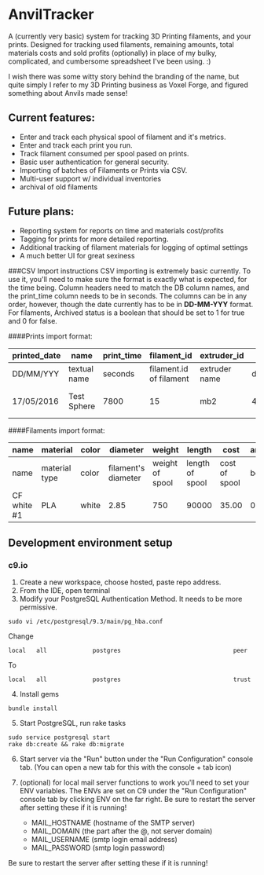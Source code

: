 # AnvilTracker

A (currently very basic) system for tracking 3D Printing filaments, and your prints.
Designed for tracking used filaments, remaining amounts, total materials costs
and sold profits (optionally) in place of my bulky, complicated, and cumbersome
spreadsheet I've been using. :)

I wish there was some witty story behind the branding of the name, but quite simply
I refer to my 3D Printing business as Voxel Forge, and figured something about Anvils
made sense!

## Current features:
 - Enter and track each physical spool of filament and it's metrics.
 - Enter and track each print you run.
 - Track filament consumed per spool pased on prints.
 - Basic user authentication for general security.
 - Importing of batches of Filaments or Prints via CSV.
 - Multi-user support w/ individual inventories
 - archival of old filaments

## Future plans:
 - Reporting system for reports on time and materials cost/profits
 - Tagging for prints for more detailed reporting.
 - Additional tracking of filament materials for logging of optimal settings
 - A much better UI for great sexiness



###CSV Import instructions
CSV importing is extremely basic currently. To use it, you'll need to make sure
the format is exactly what is expected, for the time being. Column headers need
to match the DB column names, and the print_time column needs to be in seconds.
The columns can be in any order, however, though the date currently has to be in
**DD-MM-YYY** format. For filaments, Archived status is a boolean that should be
set to 1 for true and 0 for false.

####Prints import format:

| printed_date | name | print_time | filament_id | extruder_id | length | weight | volume | price | notes |
| --- | --- | --- | --- | --- | --- | --- | --- | --- | --- |
| DD/MM/YYY | textual name | seconds | filament.id of filament | extruder name | decimal | decimal | decimal | decimal | text |
| 17/05/2016 | Test Sphere | 7800 | 15 | mb2 | 42378.1 | 14.99 | 18.623 | 0.00 | this print was awesome! |

####Filaments import format:

| name | material | color | diameter | weight | length | cost | archived |
| --- | --- | --- | --- | --- | --- | --- | --- |
| name | material type | color | filament's diameter | weight of spool | length of spool | cost of spool | boolean |
| CF white #1 | PLA | white | 2.85 | 750 | 90000 | 35.00 | 0 |

## Development environment setup
### c9.io

1. Create a new workspace, choose hosted, paste repo address.
2. From the IDE, open terminal
3. Modify your PostgreSQL Authentication Method. It needs to be more permissive.
```
sudo vi /etc/postgresql/9.3/main/pg_hba.conf
```
Change
```
local   all             postgres                                peer
```
To
```
local   all             postgres                                trust
```
4. Install gems
```
bundle install
```
5. Start PostgreSQL, run rake tasks
```
sudo service postgresql start
rake db:create && rake db:migrate
```
6. Start server via the "Run" button under the "Run Configuration" console tab. (You can open a new tab for this with the console + tab icon)

7. (optional) for local mail server functions to work you'll need to set your ENV variables. The ENVs are set on C9 under the "Run Configuration" console tab by clicking ENV on the far right. Be sure to restart the server after setting these if it is running!
    - MAIL_HOSTNAME (hostname of the SMTP server)
    - MAIL_DOMAIN (the part after the @, not server domain)
    - MAIL_USERNAME (smtp login email address)
    - MAIL_PASSWORD (smtp login password)
    
Be sure to restart the server after setting these if it is running!
